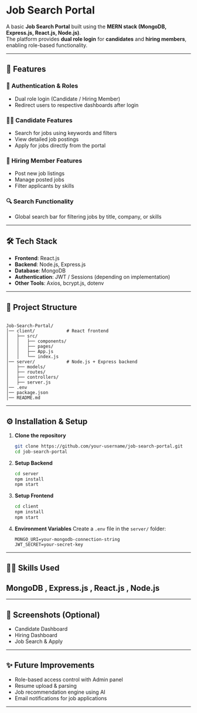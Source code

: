 # Job Search Portal

A basic **Job Search Portal** built using the **MERN stack (MongoDB, Express.js, React.js, Node.js)**.  
The platform provides **dual role login** for **candidates** and **hiring members**, enabling role-based functionality.  

---

## 🚀 Features

### 🔑 Authentication & Roles
- Dual role login (Candidate / Hiring Member)
- Redirect users to respective dashboards after login

### 👨‍💻 Candidate Features
- Search for jobs using keywords and filters
- View detailed job postings
- Apply for jobs directly from the portal

### 🏢 Hiring Member Features
- Post new job listings
- Manage posted jobs
- Filter applicants by skills

### 🔍 Search Functionality
- Global search bar for filtering jobs by title, company, or skills

---

## 🛠️ Tech Stack

- **Frontend**: React.js  
- **Backend**: Node.js, Express.js  
- **Database**: MongoDB  
- **Authentication**: JWT / Sessions (depending on implementation)  
- **Other Tools**: Axios, bcrypt.js, dotenv  

---

## 📂 Project Structure

```

Job-Search-Portal/
│── client/            # React frontend
│   ├── src/
│   │   ├── components/
│   │   ├── pages/
│   │   ├── App.js
│   │   └── index.js
│── server/            # Node.js + Express backend
│   ├── models/
│   ├── routes/
│   ├── controllers/
│   ├── server.js
│── .env
│── package.json
│── README.md

````

---

## ⚙️ Installation & Setup

1. **Clone the repository**
   ```bash
   git clone https://github.com/your-username/job-search-portal.git
   cd job-search-portal

2. **Setup Backend**

   ```bash
   cd server
   npm install
   npm start
   ```

3. **Setup Frontend**

   ```bash
   cd client
   npm install
   npm start
   ```

4. **Environment Variables**
   Create a `.env` file in the `server/` folder:

   ```
   MONGO_URI=your-mongodb-connection-string
   JWT_SECRET=your-secret-key
   ```

---

## 🧑‍💻 Skills Used

## MongoDB , Express.js , React.js , Node.js
---

## 📸 Screenshots (Optional)

* Candidate Dashboard
* Hiring Dashboard
* Job Search & Apply

---

## ✨ Future Improvements

* Role-based access control with Admin panel
* Resume upload & parsing
* Job recommendation engine using AI
* Email notifications for job applications

---
